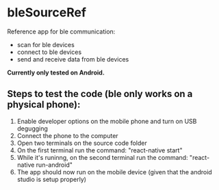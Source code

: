 # bleSourceRef
Reference app for ble communication:

 - scan for ble devices
 - connect to ble devices
 - send and receive data from ble devices

**Currently only tested on Android.**

## Steps to test the code (ble only works on a physical phone):
 1. Enable developer options on the mobile phone and turn on USB degugging
 2. Connect the phone to the computer
 3. Open two terminals on the source code folder
 4. On the first terminal run the command: "react-native start"
 5. While it's runinng, on the second terminal run the command: "react-native run-android"
 6. The app should now run on the mobile device (given that the android studio is setup properly)